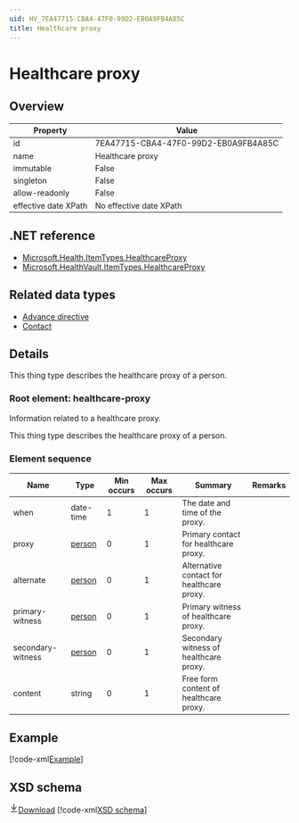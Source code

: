 ```yaml
---
uid: HV_7EA47715-CBA4-47F0-99D2-EB0A9FB4A85C
title: Healthcare proxy
---
```


# Healthcare proxy

## Overview

Property|Value
---|---
id|7EA47715-CBA4-47F0-99D2-EB0A9FB4A85C
name|Healthcare proxy
immutable|False
singleton|False
allow-readonly|False
effective date XPath|No effective date XPath

## .NET reference
- [Microsoft.Health.ItemTypes.HealthcareProxy](https://docs.microsoft.com/dotnet/api/microsoft.health.itemtypes.healthcareproxy)
- [Microsoft.HealthVault.ItemTypes.HealthcareProxy](https://docs.microsoft.com/dotnet/api/microsoft.healthvault.itemtypes.healthcareproxy)

## Related data types

- [Advance directive](xref:HV_822a5e5a-14f1-4d06-b92f-8f3f1b05218f)
- [Contact](xref:HV_25c94a9f-9d3d-4576-96dc-6791178a8143)

## Details
This thing type describes the healthcare proxy of a person.

<a name='healthcare-proxy'></a>

### Root element: healthcare-proxy

Information related to a healthcare proxy.

This thing type describes the healthcare proxy of a person.

### Element sequence

Name|Type|Min occurs|Max occurs|Summary|Remarks
---|---|---|---|---|---
when|date-time|1|1|The date and time of the proxy.|
proxy|[person](xref:HV_3e730686-781f-4616-aa0d-817bba8eb141#person)|0|1|Primary contact for healthcare proxy.|
alternate|[person](xref:HV_3e730686-781f-4616-aa0d-817bba8eb141#person)|0|1|Alternative contact for healthcare proxy.|
primary-witness|[person](xref:HV_3e730686-781f-4616-aa0d-817bba8eb141#person)|0|1|Primary witness of healthcare proxy.|
secondary-witness|[person](xref:HV_3e730686-781f-4616-aa0d-817bba8eb141#person)|0|1|Secondary witness of healthcare proxy.|
content|string|0|1|Free form content of healthcare proxy.|

## Example
[!code-xml[Example](sample-xml/7EA47715-CBA4-47F0-99D2-EB0A9FB4A85C.xml)]

## XSD schema
[![Download](/healthvault/images/download.png)Download](xsd/healthcare-proxy.xsd)
[!code-xml[XSD schema](xsd/healthcare-proxy.xsd)]
